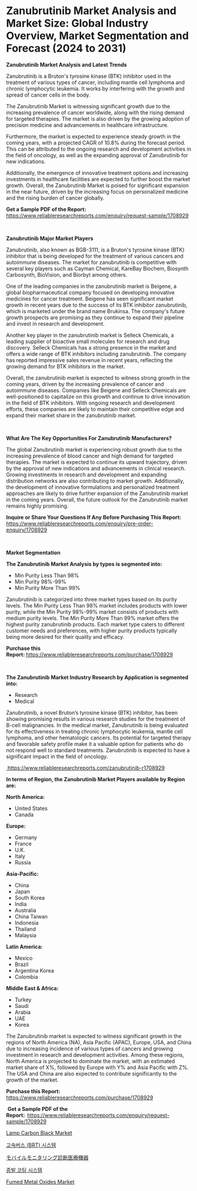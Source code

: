 <p><h1>Zanubrutinib Market Analysis and Market Size: Global Industry Overview, Market Segmentation and Forecast (2024 to 2031)</h1></p><p><strong>Zanubrutinib Market Analysis and Latest Trends</strong></p>
<p><p>Zanubrutinib is a Bruton's tyrosine kinase (BTK) inhibitor used in the treatment of various types of cancer, including mantle cell lymphoma and chronic lymphocytic leukemia. It works by interfering with the growth and spread of cancer cells in the body.</p><p>The Zanubrutinib Market is witnessing significant growth due to the increasing prevalence of cancer worldwide, along with the rising demand for targeted therapies. The market is also driven by the growing adoption of precision medicine and advancements in healthcare infrastructure.</p><p>Furthermore, the market is expected to experience steady growth in the coming years, with a projected CAGR of 10.8% during the forecast period. This can be attributed to the ongoing research and development activities in the field of oncology, as well as the expanding approval of Zanubrutinib for new indications.</p><p>Additionally, the emergence of innovative treatment options and increasing investments in healthcare facilities are expected to further boost the market growth. Overall, the Zanubrutinib Market is poised for significant expansion in the near future, driven by the increasing focus on personalized medicine and the rising burden of cancer globally.</p></p>
<p><strong>Get a Sample PDF of the Report:&nbsp;</strong> <a href="https://www.reliableresearchreports.com/enquiry/request-sample/1708929">https://www.reliableresearchreports.com/enquiry/request-sample/1708929</a></p>
<p>&nbsp;</p>
<p><strong>Zanubrutinib Major Market Players</strong></p>
<p><p>Zanubrutinib, also known as BGB-3111, is a Bruton's tyrosine kinase (BTK) inhibitor that is being developed for the treatment of various cancers and autoimmune diseases. The market for zanubrutinib is competitive with several key players such as Cayman Chemical, KareBay Biochem, Biosynth Carbosynth, BioVision, and Biorbyt among others.</p><p>One of the leading companies in the zanubrutinib market is Beigene, a global biopharmaceutical company focused on developing innovative medicines for cancer treatment. Beigene has seen significant market growth in recent years due to the success of its BTK inhibitor zanubrutinib, which is marketed under the brand name Brukinsa. The company's future growth prospects are promising as they continue to expand their pipeline and invest in research and development.</p><p>Another key player in the zanubrutinib market is Selleck Chemicals, a leading supplier of bioactive small molecules for research and drug discovery. Selleck Chemicals has a strong presence in the market and offers a wide range of BTK inhibitors including zanubrutinib. The company has reported impressive sales revenue in recent years, reflecting the growing demand for BTK inhibitors in the market.</p><p>Overall, the zanubrutinib market is expected to witness strong growth in the coming years, driven by the increasing prevalence of cancer and autoimmune diseases. Companies like Beigene and Selleck Chemicals are well-positioned to capitalize on this growth and continue to drive innovation in the field of BTK inhibitors. With ongoing research and development efforts, these companies are likely to maintain their competitive edge and expand their market share in the zanubrutinib market.</p></p>
<p>&nbsp;</p>
<p><strong>What Are The Key Opportunities For Zanubrutinib Manufacturers?</strong></p>
<p><p>The global Zanubrutinib market is experiencing robust growth due to the increasing prevalence of blood cancer and high demand for targeted therapies. The market is expected to continue its upward trajectory, driven by the approval of new indications and advancements in clinical research. Growing investments in research and development and expanding distribution networks are also contributing to market growth. Additionally, the development of innovative formulations and personalized treatment approaches are likely to drive further expansion of the Zanubrutinib market in the coming years. Overall, the future outlook for the Zanubrutinib market remains highly promising.</p></p>
<p><strong>Inquire or Share Your Questions If Any Before Purchasing This Report:</strong> <a href="https://www.reliableresearchreports.com/enquiry/pre-order-enquiry/1708929">https://www.reliableresearchreports.com/enquiry/pre-order-enquiry/1708929</a></p>
<p>&nbsp;</p>
<p><strong>Market Segmentation</strong></p>
<p><strong>The Zanubrutinib Market Analysis by types is segmented into:</strong></p>
<p><ul><li>Min Purity Less Than 98%</li><li>Min Purity 98%-99%</li><li>Min Purity More Than 99%</li></ul></p>
<p><p>Zanubrutinib is categorized into three market types based on its purity levels. The Min Purity Less Than 98% market includes products with lower purity, while the Min Purity 98%-99% market consists of products with medium purity levels. The Min Purity More Than 99% market offers the highest purity zanubrutinib products. Each market type caters to different customer needs and preferences, with higher purity products typically being more desired for their quality and efficacy.</p></p>
<p><strong>Purchase this Report:&nbsp;</strong><a href="https://www.reliableresearchreports.com/purchase/1708929">https://www.reliableresearchreports.com/purchase/1708929</a></p>
<p>&nbsp;</p>
<p><strong>The Zanubrutinib Market Industry Research by Application is segmented into:</strong></p>
<p><ul><li>Research</li><li>Medical</li></ul></p>
<p><p>Zanubrutinib, a novel Bruton’s tyrosine kinase (BTK) inhibitor, has been showing promising results in various research studies for the treatment of B-cell malignancies. In the medical market, Zanubrutinib is being evaluated for its effectiveness in treating chronic lymphocytic leukemia, mantle cell lymphoma, and other hematologic cancers. Its potential for targeted therapy and favorable safety profile make it a valuable option for patients who do not respond well to standard treatments. Zanubrutinib is expected to have a significant impact in the field of oncology.</p></p>
<p><a href="https://www.reliableresearchreports.com/zanubrutinib-r1708929">&nbsp;https://www.reliableresearchreports.com/zanubrutinib-r1708929</a></p>
<p><strong>In terms of Region, the Zanubrutinib Market Players available by Region are:</strong></p>
<p>
    <p> <strong> North America: </strong>
        <ul>
            <li>United States</li>
            <li>Canada</li>
        </ul>
        </p> 
    <p> <strong> Europe: </strong>
        <ul>
            <li>Germany</li>
            <li>France</li>
            <li>U.K.</li>
            <li>Italy</li>
            <li>Russia</li>
        </ul>
        </p> 
    <p> <strong> Asia-Pacific: </strong>
        <ul>
            <li>China</li>
            <li>Japan</li>
            <li>South Korea</li>
            <li>India</li>
            <li>Australia</li>
            <li>China Taiwan</li>
            <li>Indonesia</li>
            <li>Thailand</li>
            <li>Malaysia</li>
        </ul>
        </p> 
    <p> <strong> Latin America: </strong>
        <ul>
            <li>Mexico</li>
            <li>Brazil</li>
            <li>Argentina Korea</li>
            <li>Colombia</li>
        </ul>
        </p> 
    <p> <strong> Middle East & Africa: </strong>
        <ul>
            <li>Turkey</li>
            <li>Saudi</li>
            <li>Arabia</li>
            <li>UAE</li>
            <li>Korea</li>
        </ul>
    </p>
    </p>
<p><p>The Zanubrutinib market is expected to witness significant growth in the regions of North America (NA), Asia Pacific (APAC), Europe, USA, and China due to increasing incidence of various types of cancers and growing investment in research and development activities. Among these regions, North America is projected to dominate the market, with an estimated market share of X%, followed by Europe with Y% and Asia Pacific with Z%. The USA and China are also expected to contribute significantly to the growth of the market.</p></p>
<p><strong>Purchase this Report: </strong><a href="https://www.reliableresearchreports.com/purchase/1708929">https://www.reliableresearchreports.com/purchase/1708929</a></p>
<p>&nbsp;<strong>Get a Sample PDF of the Report:&nbsp;&nbsp;</strong><a href="https://www.reliableresearchreports.com/enquiry/request-sample/1708929">https://www.reliableresearchreports.com/enquiry/request-sample/1708929</a></p>
<p><strong></strong></p>
<p><p><a href="https://github.com/wusalecollins540tpqoz/Market-Research-Report-List-2/blob/main/lamp-carbon-black-market.md">Lamp Carbon Black Market</a></p><p><a href="https://github.com/solomonbode85/Market-Research-Report-List-1/blob/main/3507842110029.md">고속버스 (BRT) 시스템</a></p><p><a href="https://github.com/cnnriuez22368/Market-Research-Report-List-2/blob/main/3458030125723.md">モバイルモニタリング診断医療機器</a></p><p><a href="https://github.com/apple8975768/Market-Research-Report-List-1/blob/main/2202031110030.md">증발 코팅 시스템</a></p><p><a href="https://github.com/kathiaseamanalvaradovlprc2h/Market-Research-Report-List-2/blob/main/fumed-metal-oxides-market.md">Fumed Metal Oxides Market</a></p></p>